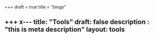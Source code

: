 +++
draft = true
title = "blogs"

+++
x---
title: "Tools"
draft: false
description : "this is meta description"
layout: tools
---